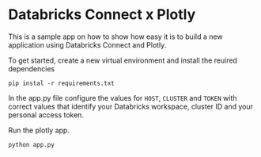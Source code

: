 # Databricks Connect x Plotly

This is a sample app on how to show how easy it is to build a new application
using Databricks Connect and Plotly.

To get started, create a new virtual environment and install the reuired
dependencies

```commandline
pip instal -r requirements.txt
```


In the app.py file configure the values for `HOST`, `CLUSTER` and `TOKEN` with
correct values that identify your Databricks workspace, cluster ID and your personal
access token.

Run the plotly app.

```shell
python app.py
```
